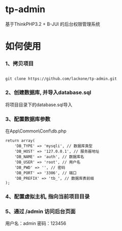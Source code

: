 # tp-admin
基于ThinkPHP3.2 + B-JUI 的后台权限管理系统

# 如何使用

### 1、拷贝项目
<code>
git clone https://github.com/lackone/tp-admin.git
</code>

### 2、创建数据库, 并导入database.sql
将项目目录下的database.sql导入

### 3、配置数据库参数
在App\Common\Conf\db.php

```
return array(
    'DB_TYPE' => 'mysqli', // 数据库类型
    'DB_HOST' => '127.0.0.1', // 服务器地址
    'DB_NAME' => 'auth', // 数据库名
    'DB_USER' => 'root', // 用户名
    'DB_PWD' => '', // 密码
    'DB_PORT' => '3306', // 端口
    'DB_PREFIX' => 'tb_', // 数据库表前缀
);
```

### 4、配置虚拟主机, 指向当前项目目录

### 5、通过 /admin 访问后台页面
用户名：admin
密码：123456


